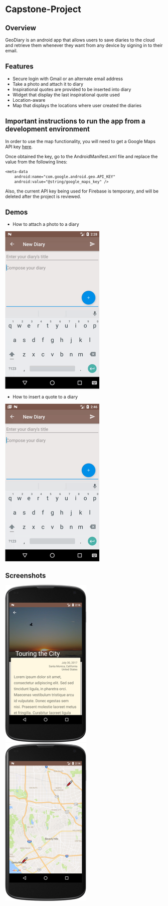 # Capstone-Project

## Overview
GeoDiary is an android app that allows users to save diaries to the cloud and retrieve them whenever they want from any device
by signing in to their email.

## Features
- Secure login with Gmail or an alternate email address
- Take a photo and attach it to diary
- Inspirational quotes are provided to be inserted into diary
- Widget that display the last inspirational quote used
- Location-aware
- Map that displays the locations where user created the diaries

## Important instructions to run the app from a development environment
In order to use the map functionality, you will need to get a Google Maps API key [here](https://developers.google.com/maps/documentation/android-api/signup).

Once obtained the key, go to the AndroidManifest.xml file and replace the value from the following lines:
```
<meta-data
    android:name="com.google.android.geo.API_KEY"
    android:value="@string/google_maps_key" />
```
Also, the current API key being used for Firebase is temporary, and will be deleted after the project is reviewed. 
    
## Demos
- How to attach a photo to a diary
<img src="screenshots/add-photo-demo.gif" height="500" alt="Screenshot"/>

- How to insert a quote to a diary
<img src="screenshots/add-quote-demo.gif" height="500" alt="Screenshot"/>

## Screenshots
<img src="screenshots/detail-activity.png" height="500" alt="Screenshot"/> <img src="screenshots/map.png" height="500" alt="Screenshot"/>
